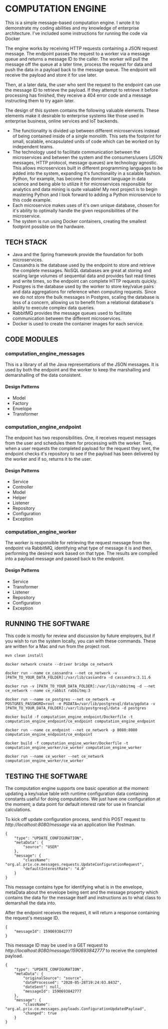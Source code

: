 # COMPUTATION ENGINE

This is a simple message-based computation engine. I wrote it to demonstrate my coding abilities and my knowledge of enterprise architecture. I've included some instructions for running the code via Docker

The engine works by receiving HTTP requests containing a JSON request message. The endpoint passes the request to a worker via a message queue and returns a message ID to the caller. The worker will pull the message off the queue at a later time, process the request for data and push the data in a payload back to the message queue. The endpoint will receive the payload and store it for use later. 

Then, at a later data, the user who sent the request to the endpoint can use the message ID to retrieve the payload. If they attempt to retrieve it before processing has finished, they receive a 404 error code and a message instructing them to try again later.

The design of this system contains the following valuable elements. These elements make it desirable to enterprise systems like those used in enterprise business, online services and IoT backends.

* The functionality is divided up between different microservices instead of being contained inside of a single monolith. This sets the footprint for small, scalable, encapsulated units of code which can be worked on by independent teams.
* The technology used to facilitate communication between the microservices and between the system and the consumers/users (JSON messages, HTTP protocol, message queues) are technology agnostic. This allows microservices built in different programming languages to be added into the system, expanding it's functionality in a scalable fashion. Python, for example, has become the dominant language in data science and being able to utilize it for microservices responsible for analytics and data mining is quite valuable! My next project is to begin mastering Python and I look forward to adding a Python microservice to this code example.
* Each microservice makes uses of it's own unique database, chosen for it's ability to optimally handle the given responsibilities of the microservice.
* The system is run using Docker containers, creating the smallest footprint possible on the hardware.

## TECH STACK

* Java and the Spring framework provide the foundation for both microservices.
* Cassandra is the database used by the endpoint to store and retrieve the complete messages. NoSQL databases are great at storing and scaling large volumes of sequential data and provides fast read times and write times, so the endpoint can complete HTTP requests quickly.
* Postgres is the database used by the worker to store key/value pairs and data aggregations for reference when computing requests. Since we do not store the bulk messages in Postgres, scaling the database is less of a concern, allowing us to benefit from a relational database's ability to execute complex data queries.
* RabbitMQ provides the message queues used to facilitate communication between the different microservices.
* Docker is used to create the container images for each service.

## CODE MODULES

### computation_engine_messages

This is a library of all the Java representations of the JSON messages. It is used by both the endpoint and the worker to keep the marshalling and demarshalling of the data consistent.

#### Design Patterns
* Model
* Factory
* Envelope
* Transformer

### computation_engine_endpoint

The endpoint has two responsibilities. One, it receives request messages from the user and schedules them for processing with the worker. Two, when a user requests the completed payload for the request they sent, the endpoint checks it's repository to see if the payload has been delivered by the worker and if so, returns it to the user.

#### Design Patterns
* Service
* Controller
* Model
* Helper
* Listener
* Repository
* Configuration
* Exception

### computation_engine_worker

The worker is responsible for retrieving the request message from the endpoint via RabbitMQ, identifying what type of message it is and then, performing the desired work based on that type. The results are compiled into a payload message and passed back to the endpoint.

#### Design Patterns
* Service
* Transformer
* Listener
* Repository
* Configuration
* Exception

## RUNNING THE SOFTWARE

This code is mostly for review and discussion by future employers, but if you wish to run the system locally, you can with these commands. These are written for a Mac and run from the project root.

```
mvn clean install

docker network create --driver bridge ce_network

docker run --name ce_cassandra --net ce_network -v [PATH_TO_YOUR_DATA_FOLDER]:/var/lib/cassandra -d cassandra:3.11.6

docker run -v [PATH_TO_YOUR_DATA_FOLDER]:/var/lib/rabbitmq -d --net ce_network --name ce_rabbit rabbitmq:3

docker run --name ce_postgres --net ce_network -e POSTGRES_PASSWORD=root -e PGDATA=/var/lib/postgresql/data/pgdata -v [PATH_TO_YOUR_DATA_FOLDER]:/var/lib/postgresql/data -d postgres

docker build -f computation_engine_endpoint/Dockerfile -t computation_engine_endpoint/ce_endpoint computation_engine_endpoint

docker run --name ce_endpoint --net ce_network -p 8080:8080 computation_engine_endpoint/ce_endpoint

docker build -f computation_engine_worker/Dockerfile -t computation_engine_worker/ce_worker computation_engine_worker

docker run --name ce_worker --net ce_network computation_engine_worker/ce_worker
```

## TESTING THE SOFTWARE

The computation engine supports one basic operation at the moment: updating a key/value table with runtime configuration data containing constants useful for doing computations. We just have one configuration at the moment; a data point for default interest rate for use in financial calculations.

To kick off update configuration process, send this POST request to *http://localhost:8080/message* via an application like Postman.

```
{
    "type": "UPDATE_CONFIGURATION",
    "metaData": {
        "source": "USER"
    },
    "message": {
        "className": "org.al.priv.ce.messages.requests.UpdateConfigurationRequest",
        "defaultInterestRate": "4.0"
    }
}
```

This message contains type for identifying what is in the envelope, metaData about the envelope being sent and the message property which contains the data for the message itself and instructions as to what class to demarshall the data into.

After the endpoint receives the request, it will return a response containing the request's message ID.

```
{
    "messageId": 1590693842777
}
```

This message ID may be used in a GET request to *http://localhost:8080/message/1590693842777* to receive the completed payload.

```
{
    "type": "UPDATE_CONFIGURATION",
    "metaData": {
        "originalSource": "source",
        "dateProcessed": "2020-05-28T19:24:03.843Z",
        "dateSent": null,
        "messageId": 1590693842777
    },
    "message": {
        "className": "org.al.priv.ce.messages.payloads.ConfigurationUpdatedPayload",
        "changed": true
    }
}
```


